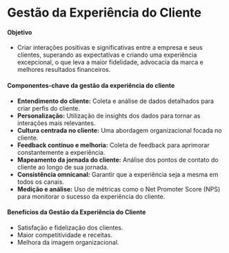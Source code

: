 # Gestão da Experiência do Cliente 

#### Objetivo
- Criar interações positivas e significativas entre a empresa e seus clientes, superando as expectativas e criando uma experiência excepcional, o que leva a maior fidelidade, advocacia da marca e melhores resultados financeiros.

#### Componentes-chave da gestão da experiência do cliente
- **Entendimento do cliente:** Coleta e análise de dados detalhados para criar perfis do cliente.
- **Personalização:** Utilização de insights dos dados para tornar as interações mais relevantes.
- **Cultura centrada no cliente:** Uma abordagem organizacional focada no cliente.
- **Feedback contínuo e melhoria:** Coleta de feedback para aprimorar constantemente a experiência.
- **Mapeamento da jornada do cliente:** Análise dos pontos de contato do cliente ao longo de sua jornada.
- **Consistência omnicanal:** Garantir que a experiência seja a mesma em todos os canais.
- **Medição e análise:** Uso de métricas como o Net Promoter Score (NPS) para monitorar o sucesso da experiência do cliente.

#### Benefícios da Gestão da Experiência do Cliente
- Satisfação e fidelização dos clientes.
- Maior competitividade e receitas.
- Melhora da imagem organizacional.